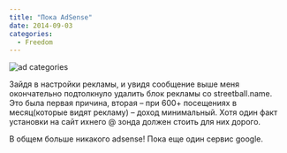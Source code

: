 ```yaml
---
title: "Пока AdSense"
date: 2014-09-03
categories:
  - Freedom
---
```


![ad categories](google-wtf.png)

Зайдя в настройки рекламы, и увидя сообщение выше меня окончательно подтолкнуло удалить блок рекламы со streetball.name. Это была первая причина, вторая – при 600+ посещениях в месяц(которые видят рекламу) – доход минимальный. Хотя один факт установки на сайт ихнего @ зонда должен стоить для них дорого.

В общем больше никакого adsense! Пока еще один сервис google.

